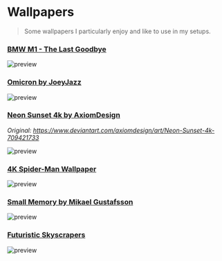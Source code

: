 # Wallpapers

> Some wallpapers I particularly enjoy and like to use in my setups.

### [BMW M1 - The Last Goodbye](https://www.reddit.com/r/wallpapers/comments/ell52m/bmw_m1_the_last_goodbye_1920x1080/)

![preview](https://preview.redd.it/ctqqxmyhfg941.png?width=960&crop=smart&auto=webp&s=f7fd610d71647b5d87e7217d8e0daf450718f03c)

### [Omicron by JoeyJazz](https://www.reddit.com/r/wallpapers/comments/ekkvfg/omicron_by_joeyjazz_3840x2160/)

![preview](https://preview.redd.it/dd1rrym6n1941.png?width=960&crop=smart&auto=webp&s=386701d6f1c85b5576e9d26bcccbdbf22b7e5060)

### [Neon Sunset 4k by AxiomDesign](https://www.reddit.com/r/wallpapers/comments/9yqjxj/vaporwave_sunset_4k/)

*Original: https://www.deviantart.com/axiomdesign/art/Neon-Sunset-4k-709421733*

![preview](https://external-preview.redd.it/NXaM31uCGigLDeBAPwnQaMQjQF8SQHFph3pEDbemTo8.jpg?width=960&crop=smart&auto=webp&s=8b9edb884210486124c5c0e00fb3e9447160044a)

### [4K Spider-Man Wallpaper](https://www.reddit.com/r/wallpapers/comments/cbktut/4k_spiderman_wallpaper_3840x2160/)

![preview](https://preview.redd.it/t9np10qvti931.png?width=960&crop=smart&auto=webp&s=8ed2d97e504ce6d13ddb6ba2dbb6afa7cd47b420)

### [Small Memory by Mikael Gustafsson](https://www.reddit.com/r/wallpapers/comments/edn0ju/4k_desktop_wallpaper/)

![preview](https://preview.redd.it/c3uhsgo1vx541.jpg?width=960&crop=smart&auto=webp&s=fe0a8bdb9635673d7025293326c8d8ee47fa6703)

### [Futuristic Skyscrapers](https://www.reddit.com/r/wallpaper/comments/eay3yg/futuristic_skyscrapers_2560_x_1440/)

![preview](https://preview.redd.it/8bsf1dtgcs441.jpg?width=960&crop=smart&auto=webp&s=2c137fd17441b2be7c4f4578e4f011e53748b345)
